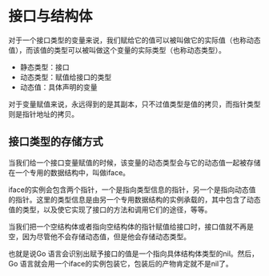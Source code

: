 # 接口与结构体

对于一个接口类型的变量来说，我们赋给它的值可以被叫做它的实际值（也称动态值），而该值的类型可以被叫做这个变量的实际类型（也称动态类型）。

* 静态类型：接口
* 动态类型：赋值给接口的类型
* 动态值：具体声明的变量

对于变量赋值来说，永远得到的是其副本，只不过值类型是值的拷贝，而指针类型则是指针地址的拷贝。

## 接口类型的存储方式

当我们给一个接口变量赋值的时候，该变量的动态类型会与它的动态值一起被存储在一个专用的数据结构中，叫做iface。

iface的实例会包含两个指针，一个是指向类型信息的指针，另一个是指向动态值的指针。这里的类型信息是由另一个专用数据结构的实例承载的，其中包含了动态值的类型，以及使它实现了接口的方法和调用它们的途径，等等。

当我们把一个空结构体或者指向空结构体的指针赋值给接口时，接口值就不再是空，因为尽管他不会存储动态值，但是他会存储动态类型。

也就是说Go 语言会识别出赋予接口的值是一个指向具体结构体类型的nil。然后，Go 语言就会用一个iface的实例包装它，包装后的产物肯定就不是nil了。



